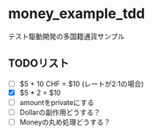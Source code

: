 # money_example_tdd
テスト駆動開発の多国籍通貨サンプル

## TODOリスト
- [ ] $5 + 10 CHF = $10 (レートが2:1の場合)
- [x] $5 * 2 = $10
- [ ] amountをprivateにする
- [ ] Dollarの副作用どうする？
- [ ] Moneyの丸め処理どうする？
